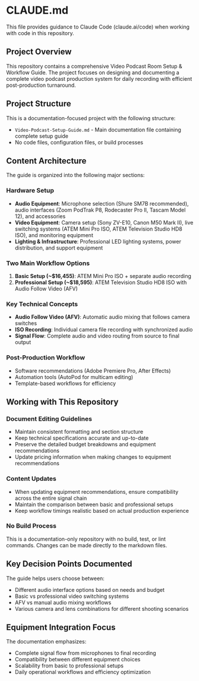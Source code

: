 # CLAUDE.md

This file provides guidance to Claude Code (claude.ai/code) when working with code in this repository.

## Project Overview

This repository contains a comprehensive Video Podcast Room Setup & Workflow Guide. The project focuses on designing and documenting a complete video podcast production system for daily recording with efficient post-production turnaround.

## Project Structure

This is a documentation-focused project with the following structure:
- `Video-Podcast-Setup-Guide.md` - Main documentation file containing complete setup guide
- No code files, configuration files, or build processes

## Content Architecture

The guide is organized into the following major sections:

### Hardware Setup
- **Audio Equipment**: Microphone selection (Shure SM7B recommended), audio interfaces (Zoom PodTrak P8, Rodecaster Pro II, Tascam Model 12), and accessories
- **Video Equipment**: Camera setup (Sony ZV-E10, Canon M50 Mark II), live switching systems (ATEM Mini Pro ISO, ATEM Television Studio HD8 ISO), and monitoring equipment
- **Lighting & Infrastructure**: Professional LED lighting systems, power distribution, and support equipment

### Two Main Workflow Options
1. **Basic Setup (~$16,455)**: ATEM Mini Pro ISO + separate audio recording
2. **Professional Setup (~$18,595)**: ATEM Television Studio HD8 ISO with Audio Follow Video (AFV)

### Key Technical Concepts
- **Audio Follow Video (AFV)**: Automatic audio mixing that follows camera switches
- **ISO Recording**: Individual camera file recording with synchronized audio
- **Signal Flow**: Complete audio and video routing from source to final output

### Post-Production Workflow
- Software recommendations (Adobe Premiere Pro, After Effects)
- Automation tools (AutoPod for multicam editing)
- Template-based workflows for efficiency

## Working with This Repository

### Document Editing Guidelines
- Maintain consistent formatting and section structure
- Keep technical specifications accurate and up-to-date
- Preserve the detailed budget breakdowns and equipment recommendations
- Update pricing information when making changes to equipment recommendations

### Content Updates
- When updating equipment recommendations, ensure compatibility across the entire signal chain
- Maintain the comparison between basic and professional setups
- Keep workflow timings realistic based on actual production experience

### No Build Process
This is a documentation-only repository with no build, test, or lint commands. Changes can be made directly to the markdown files.

## Key Decision Points Documented

The guide helps users choose between:
- Different audio interface options based on needs and budget
- Basic vs professional video switching systems
- AFV vs manual audio mixing workflows
- Various camera and lens combinations for different shooting scenarios

## Equipment Integration Focus

The documentation emphasizes:
- Complete signal flow from microphones to final recording
- Compatibility between different equipment choices
- Scalability from basic to professional setups
- Daily operational workflows and efficiency optimization